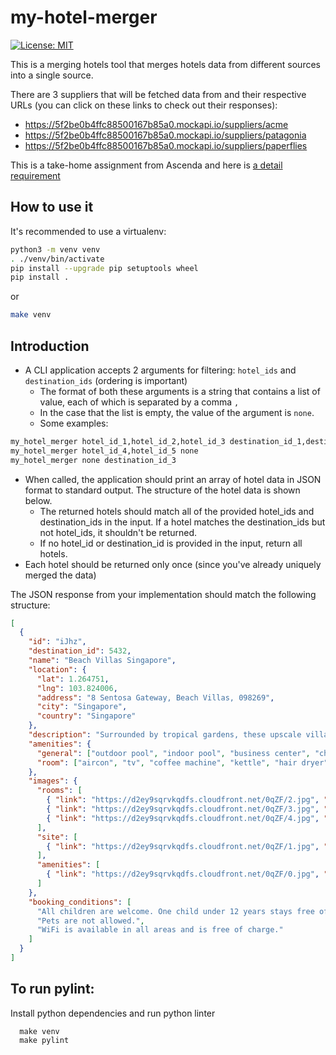 # my-hotel-merger

[![License: MIT](https://img.shields.io/badge/License-GPLv3-yellow.svg)](https://opensource.org/licenses/GPL-3.0)

This is a merging hotels tool that merges hotels data from different sources into a single source.

There are 3 suppliers that will be fetched data from and their respective URLs (you can click on these links to check out their responses):

- https://5f2be0b4ffc88500167b85a0.mockapi.io/suppliers/acme
- https://5f2be0b4ffc88500167b85a0.mockapi.io/suppliers/patagonia
- https://5f2be0b4ffc88500167b85a0.mockapi.io/suppliers/paperflies

This is a take-home assignment from Ascenda and here is [a detail requirement](https://gist.github.com/vu-hoang-kaligo/73a40b9db4fe079caf83bcb618177bd1)


## How to use it

It's recommended to use a virtualenv:

```bash
python3 -m venv venv
. ./venv/bin/activate
pip install --upgrade pip setuptools wheel
pip install .
```

or

```bash
make venv
```


## Introduction

- A CLI application accepts 2 arguments for filtering: `hotel_ids` and `destination_ids` (ordering is important)
  - The format of both these arguments is a string that contains a list of value, each of which is separated by a comma `,`
  - In the case that the list is empty, the value of the argument is `none`.
  - Some examples:

```bash
my_hotel_merger hotel_id_1,hotel_id_2,hotel_id_3 destination_id_1,destination_id_2
my_hotel_merger hotel_id_4,hotel_id_5 none
my_hotel_merger none destination_id_3
```

- When called, the application should print an array of hotel data in JSON format to standard output. The structure of the hotel data is shown below.
  - The returned hotels should match all of the provided hotel_ids and destination_ids in the input. If a hotel matches the destination_ids but not hotel_ids, it shouldn't be returned.
  - If no hotel_id or destination_id is provided in the input, return all hotels.
- Each hotel should be returned only once (since you've already uniquely merged the data)


The JSON response from your implementation should match the following structure:

```json
[
  {
    "id": "iJhz",
    "destination_id": 5432,
    "name": "Beach Villas Singapore",
    "location": {
      "lat": 1.264751,
      "lng": 103.824006,
      "address": "8 Sentosa Gateway, Beach Villas, 098269",
      "city": "Singapore",
      "country": "Singapore"
    },
    "description": "Surrounded by tropical gardens, these upscale villas in elegant Colonial-style buildings are part of the Resorts World Sentosa complex and a 2-minute walk from the Waterfront train station.",
    "amenities": {
      "general": ["outdoor pool", "indoor pool", "business center", "childcare", "wifi", "dry cleaning", "breakfast"],
      "room": ["aircon", "tv", "coffee machine", "kettle", "hair dryer", "iron", "bathtub"]
    },
    "images": {
      "rooms": [
        { "link": "https://d2ey9sqrvkqdfs.cloudfront.net/0qZF/2.jpg", "description": "Double room" },
        { "link": "https://d2ey9sqrvkqdfs.cloudfront.net/0qZF/3.jpg", "description": "Double room" },
        { "link": "https://d2ey9sqrvkqdfs.cloudfront.net/0qZF/4.jpg", "description": "Bathroom" }
      ],
      "site": [
        { "link": "https://d2ey9sqrvkqdfs.cloudfront.net/0qZF/1.jpg", "description": "Front" }
      ],
      "amenities": [
        { "link": "https://d2ey9sqrvkqdfs.cloudfront.net/0qZF/0.jpg", "description": "RWS" }
      ]
    },
    "booking_conditions": [
      "All children are welcome. One child under 12 years stays free of charge when using existing beds. One child under 2 years stays free of charge in a child's cot/crib. One child under 4 years stays free of charge when using existing beds. One older child or adult is charged SGD 82.39 per person per night in an extra bed. The maximum number of children's cots/cribs in a room is 1. There is no capacity for extra beds in the room.",
      "Pets are not allowed.",
      "WiFi is available in all areas and is free of charge."
    ]
  }
]
```


## To run pylint:

Install python dependencies and run python linter
```
  make venv
  make pylint
```
